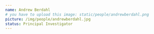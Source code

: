 ```yaml
---
name: Andrew Berdahl
# you have to upload this image: static/people/andrewberdahl.png
picture: /img/people/andrewberdahl.jpg
status: Principal Investigator
---
```

